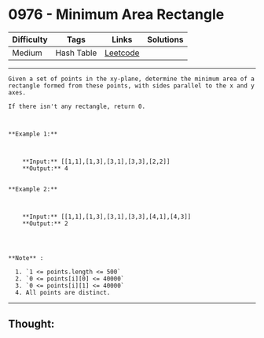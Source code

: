 # 0976 - Minimum Area Rectangle

Difficulty  | Tags | Links | Solutions
----------- | ---- | ----- | -----
Medium | Hash Table | [Leetcode](https://leetcode.com/problems/minimum-area-rectangle/description/) |


-----------

```
Given a set of points in the xy-plane, determine the minimum area of a
rectangle formed from these points, with sides parallel to the x and y axes.

If there isn't any rectangle, return 0.



**Example 1:**

    
    
    **Input:** [[1,1],[1,3],[3,1],[3,3],[2,2]]
    **Output:** 4
    

**Example 2:**

    
    
    **Input:** [[1,1],[1,3],[3,1],[3,3],[4,1],[4,3]]
    **Output:** 2
    



**Note** :

  1. `1 <= points.length <= 500`
  2. `0 <= points[i][0] <= 40000`
  3. `0 <= points[i][1] <= 40000`
  4. All points are distinct.
```

-----------

## Thought:

